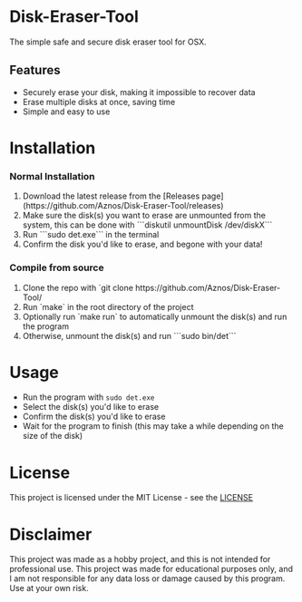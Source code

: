 # Disk-Eraser-Tool

The simple safe and secure disk eraser tool for OSX.

## Features
- Securely erase your disk, making it impossible to recover data
- Erase multiple disks at once, saving time
- Simple and easy to use

# Installation
<h3>Normal Installation</h3>
<ol>
  <li>Download the latest release from the [Releases page](https://github.com/Aznos/Disk-Eraser-Tool/releases)</li>
  <li>Make sure the disk(s) you want to erase are unmounted from the system, this can be done with ```diskutil unmountDisk /dev/diskX```</li>
  <li>Run ```sudo det.exe``` in the terminal</li>
  <li>Confirm the disk you'd like to erase, and begone with your data!</li>
</ol>
<h3>Compile from source</h3>
<ol>
    <li>Clone the repo with `git clone https://github.com/Aznos/Disk-Eraser-Tool/</li>
    <li>Run `make` in the root directory of the project</li>
    <li>Optionally run `make run` to automatically unmount the disk(s) and run the program</li>
    <li>Otherwise, unmount the disk(s) and run ```sudo bin/det```</li>
</ol>

# Usage
- Run the program with ```sudo det.exe```
- Select the disk(s) you'd like to erase
- Confirm the disk(s) you'd like to erase
- Wait for the program to finish (this may take a while depending on the size of the disk)

# License
This project is licensed under the MIT License - see the [LICENSE](https://github.com/Aznos/Disk-Eraser-Tool/blob/main/LICENSE)

# Disclaimer
This project was made as a hobby project, and this is not intended for professional use. This project was made for educational purposes only, and I am not responsible for any data loss or damage caused by this program. Use at your own risk.